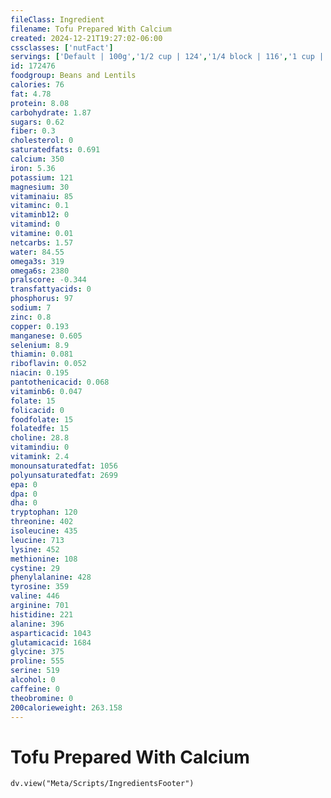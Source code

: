 ```yaml
---
fileClass: Ingredient
filename: Tofu Prepared With Calcium
created: 2024-12-21T19:27:02-06:00
cssclasses: ['nutFact']
servings: ['Default | 100g','1/2 cup | 124','1/4 block | 116','1 cup | 248']
id: 172476
foodgroup: Beans and Lentils
calories: 76
fat: 4.78
protein: 8.08
carbohydrate: 1.87
sugars: 0.62
fiber: 0.3
cholesterol: 0
saturatedfats: 0.691
calcium: 350
iron: 5.36
potassium: 121
magnesium: 30
vitaminaiu: 85
vitaminc: 0.1
vitaminb12: 0
vitamind: 0
vitamine: 0.01
netcarbs: 1.57
water: 84.55
omega3s: 319
omega6s: 2380
pralscore: -0.344
transfattyacids: 0
phosphorus: 97
sodium: 7
zinc: 0.8
copper: 0.193
manganese: 0.605
selenium: 8.9
thiamin: 0.081
riboflavin: 0.052
niacin: 0.195
pantothenicacid: 0.068
vitaminb6: 0.047
folate: 15
folicacid: 0
foodfolate: 15
folatedfe: 15
choline: 28.8
vitamindiu: 0
vitamink: 2.4
monounsaturatedfat: 1056
polyunsaturatedfat: 2699
epa: 0
dpa: 0
dha: 0
tryptophan: 120
threonine: 402
isoleucine: 435
leucine: 713
lysine: 452
methionine: 108
cystine: 29
phenylalanine: 428
tyrosine: 359
valine: 446
arginine: 701
histidine: 221
alanine: 396
asparticacid: 1043
glutamicacid: 1684
glycine: 375
proline: 555
serine: 519
alcohol: 0
caffeine: 0
theobromine: 0
200calorieweight: 263.158
---
```


# Tofu Prepared With Calcium

```dataviewjs
dv.view("Meta/Scripts/IngredientsFooter")
```